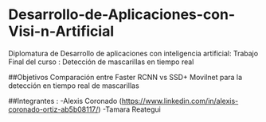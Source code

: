 # Desarrollo-de-Aplicaciones-con-Visi-n-Artificial
Diplomatura de Desarrollo de aplicaciones con inteligencia artificial:
Trabajo Final del curso : Detección de mascarillas en tiempo real

##Objetivos
Comparación entre Faster RCNN vs SSD+ Movilnet para la detección en tiempo real de mascarillas

##Integrantes :
-Alexis Coronado (https://www.linkedin.com/in/alexis-coronado-ortiz-ab5b08117/)
-Tamara Reategui 

